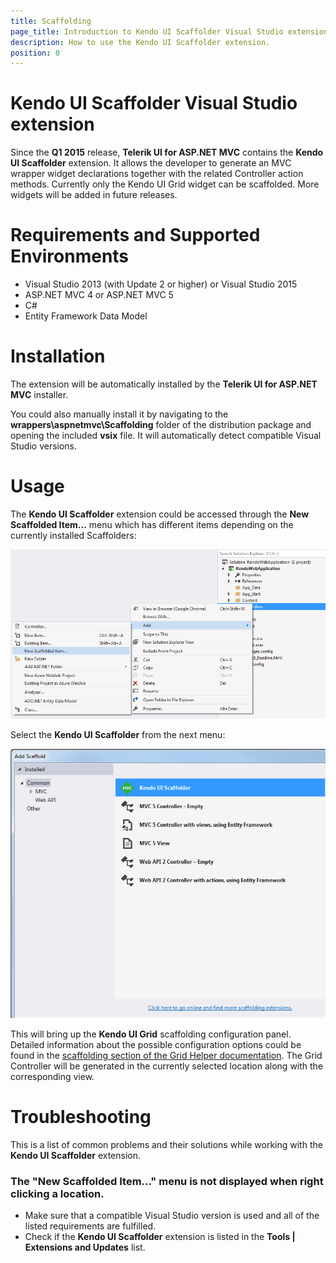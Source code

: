 ```yaml
---
title: Scaffolding
page_title: Introduction to Kendo UI Scaffolder Visual Studio extension.
description: How to use the Kendo UI Scaffolder extension.
position: 0
---
```


# Kendo UI Scaffolder Visual Studio extension

Since the **Q1 2015** release, **Telerik UI for ASP.NET MVC** contains the **Kendo UI Scaffolder** extension. It 
allows the developer to generate an MVC wrapper widget declarations together with the related Controller action methods. Currently only the Kendo UI Grid widget can be scaffolded. More widgets will be added in future releases.

# Requirements and Supported Environments

* Visual Studio 2013 (with Update 2 or higher) or Visual Studio 2015
* ASP.NET MVC 4 or ASP.NET MVC 5
* C#
* Entity Framework Data Model

# Installation

The extension will be automatically installed by the **Telerik UI for ASP.NET MVC** installer.

You could also manually install it by navigating to the **wrappers\aspnetmvc\Scaffolding** folder of the distribution package and opening the included **vsix** file. It will automatically detect compatible Visual Studio versions.

# Usage

The **Kendo UI Scaffolder** extension could be accessed through the **New Scaffolded Item...** menu which has different items depending on the currently installed Scaffolders:

![New Scaffolded Item](/aspnet-mvc/images/scaffolding/new_scaffolded_item.png)

Select the **Kendo UI Scaffolder** from the next menu:

![Kendo UI Scaffolder](/aspnet-mvc/images/scaffolding/kendo_ui_scaffolder.png)

This will bring up the **Kendo UI Grid** scaffolding configuration panel. Detailed information about the possible configuration options could be found in the [scaffolding section of the Grid Helper documentation](/aspnet-mvc/helpers/grid/scaffolding). The Grid Controller will be generated in the currently selected location along with the corresponding view.

# Troubleshooting

This is a list of common problems and their solutions while working with the **Kendo UI Scaffolder** extension.

### The "New Scaffolded Item..." menu is not displayed when right clicking a location.

* Make sure that a compatible Visual Studio version is used and all of the listed requirements are fulfilled.
* Check if the **Kendo UI Scaffolder** extension is listed in the **Tools | Extensions and Updates** list.